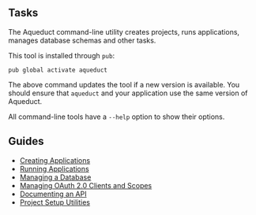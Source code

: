 ## Tasks

The Aqueduct command-line utility creates projects, runs applications, manages database schemas and other tasks.

This tool is installed through `pub`:

```
pub global activate aqueduct
```

The above command updates the tool if a new version is available. You should ensure that `aqueduct` and your application use the same version of Aqueduct.

All command-line tools have a `--help` option to show their options.

## Guides

- [Creating Applications](create.md)
- [Running Applications](running.md)
- [Managing a Database](../db/db_tools.md)
- [Managing OAuth 2.0 Clients and Scopes](../auth/cli.md)
- [Documenting an API](document.md)
- [Project Setup Utilities](setup.md)
